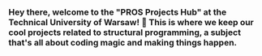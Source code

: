 ### Hey there, welcome to the "PROS Projects Hub" at the Technical University of Warsaw! 🚀 This is where we keep our cool projects related to structural programming, a subject that's all about coding magic and making things happen.
